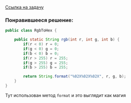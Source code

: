 [Ссылка на задачу](https://www.codewars.com/kata/513e08acc600c94f01000001)

### Понравившееся решение:
```java
public class RgbToHex {

    public static String rgb(int r, int g, int b) {
        if(r < 0) r = 0;
        if(g < 0) g = 0;
        if(b < 0) b = 0;
        if(r > 255) r = 255;
        if(g > 255) g = 255;
        if(b > 255) b = 255;

        return String.format("%02X%02X%02X", r, g, b);
    }
}
```

Тут использован метод `format` и это выглядит как магия